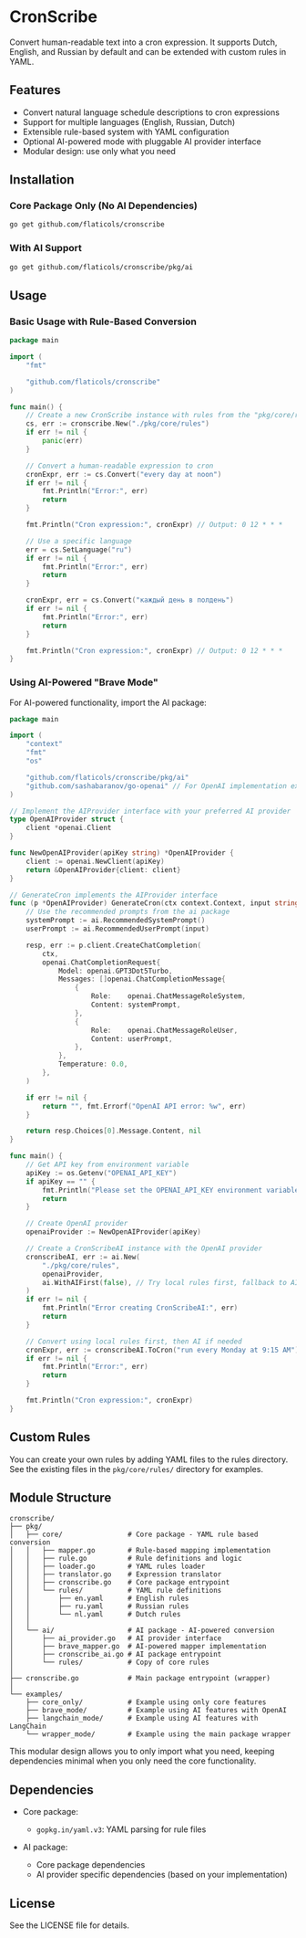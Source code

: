 # CronScribe

Convert human-readable text into a cron expression. It supports Dutch, English, and Russian by default and can be extended with custom rules in YAML.

## Features

- Convert natural language schedule descriptions to cron expressions
- Support for multiple languages (English, Russian, Dutch)
- Extensible rule-based system with YAML configuration
- Optional AI-powered mode with pluggable AI provider interface
- Modular design: use only what you need

## Installation

### Core Package Only (No AI Dependencies)

```bash
go get github.com/flaticols/cronscribe
```

### With AI Support

```bash
go get github.com/flaticols/cronscribe/pkg/ai
```

## Usage

### Basic Usage with Rule-Based Conversion

```go
package main

import (
    "fmt"

    "github.com/flaticols/cronscribe"
)

func main() {
    // Create a new CronScribe instance with rules from the "pkg/core/rules" directory
    cs, err := cronscribe.New("./pkg/core/rules")
    if err != nil {
        panic(err)
    }

    // Convert a human-readable expression to cron
    cronExpr, err := cs.Convert("every day at noon")
    if err != nil {
        fmt.Println("Error:", err)
        return
    }

    fmt.Println("Cron expression:", cronExpr) // Output: 0 12 * * *

    // Use a specific language
    err = cs.SetLanguage("ru")
    if err != nil {
        fmt.Println("Error:", err)
        return
    }

    cronExpr, err = cs.Convert("каждый день в полдень")
    if err != nil {
        fmt.Println("Error:", err)
        return
    }

    fmt.Println("Cron expression:", cronExpr) // Output: 0 12 * * *
}
```

### Using AI-Powered "Brave Mode"

For AI-powered functionality, import the AI package:

```go
package main

import (
    "context"
    "fmt"
    "os"

    "github.com/flaticols/cronscribe/pkg/ai"
    "github.com/sashabaranov/go-openai" // For OpenAI implementation example
)

// Implement the AIProvider interface with your preferred AI provider
type OpenAIProvider struct {
    client *openai.Client
}

func NewOpenAIProvider(apiKey string) *OpenAIProvider {
    client := openai.NewClient(apiKey)
    return &OpenAIProvider{client: client}
}

// GenerateCron implements the AIProvider interface
func (p *OpenAIProvider) GenerateCron(ctx context.Context, input string) (string, error) {
    // Use the recommended prompts from the ai package
    systemPrompt := ai.RecommendedSystemPrompt()
    userPrompt := ai.RecommendedUserPrompt(input)

    resp, err := p.client.CreateChatCompletion(
        ctx,
        openai.ChatCompletionRequest{
            Model: openai.GPT3Dot5Turbo,
            Messages: []openai.ChatCompletionMessage{
                {
                    Role:    openai.ChatMessageRoleSystem,
                    Content: systemPrompt,
                },
                {
                    Role:    openai.ChatMessageRoleUser,
                    Content: userPrompt,
                },
            },
            Temperature: 0.0,
        },
    )

    if err != nil {
        return "", fmt.Errorf("OpenAI API error: %w", err)
    }

    return resp.Choices[0].Message.Content, nil
}

func main() {
    // Get API key from environment variable
    apiKey := os.Getenv("OPENAI_API_KEY")
    if apiKey == "" {
        fmt.Println("Please set the OPENAI_API_KEY environment variable")
        return
    }

    // Create OpenAI provider
    openaiProvider := NewOpenAIProvider(apiKey)

    // Create a CronScribeAI instance with the OpenAI provider
    cronscribeAI, err := ai.New(
        "./pkg/core/rules", 
        openaiProvider,
        ai.WithAIFirst(false), // Try local rules first, fallback to AI
    )
    if err != nil {
        fmt.Println("Error creating CronScribeAI:", err)
        return
    }

    // Convert using local rules first, then AI if needed
    cronExpr, err := cronscribeAI.ToCron("run every Monday at 9:15 AM")
    if err != nil {
        fmt.Println("Error:", err)
        return
    }

    fmt.Println("Cron expression:", cronExpr)
}
```

## Custom Rules

You can create your own rules by adding YAML files to the rules directory. See the existing files in the `pkg/core/rules/` directory for examples.

## Module Structure

```
cronscribe/
├── pkg/
│   ├── core/                # Core package - YAML rule based conversion
│   │   ├── mapper.go        # Rule-based mapping implementation
│   │   ├── rule.go          # Rule definitions and logic
│   │   ├── loader.go        # YAML rules loader
│   │   ├── translator.go    # Expression translator
│   │   ├── cronscribe.go    # Core package entrypoint
│   │   └── rules/           # YAML rule definitions
│   │       ├── en.yaml      # English rules
│   │       ├── ru.yaml      # Russian rules
│   │       └── nl.yaml      # Dutch rules
│   │
│   └── ai/                  # AI package - AI-powered conversion
│       ├── ai_provider.go   # AI provider interface
│       ├── brave_mapper.go  # AI-powered mapper implementation
│       ├── cronscribe_ai.go # AI package entrypoint
│       └── rules/           # Copy of core rules
│
├── cronscribe.go            # Main package entrypoint (wrapper)
│
└── examples/
    ├── core_only/           # Example using only core features
    ├── brave_mode/          # Example using AI features with OpenAI
    ├── langchain_mode/      # Example using AI features with LangChain
    └── wrapper_mode/        # Example using the main package wrapper
```

This modular design allows you to only import what you need, keeping dependencies minimal when you only need the core functionality.

## Dependencies

- Core package:
  - `gopkg.in/yaml.v3`: YAML parsing for rule files

- AI package:
  - Core package dependencies
  - AI provider specific dependencies (based on your implementation)

## License

See the LICENSE file for details.